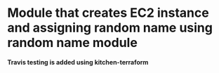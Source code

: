 # Module that creates EC2 instance and assigning random name using random name module

**Travis testing is added using kitchen-terraform**
